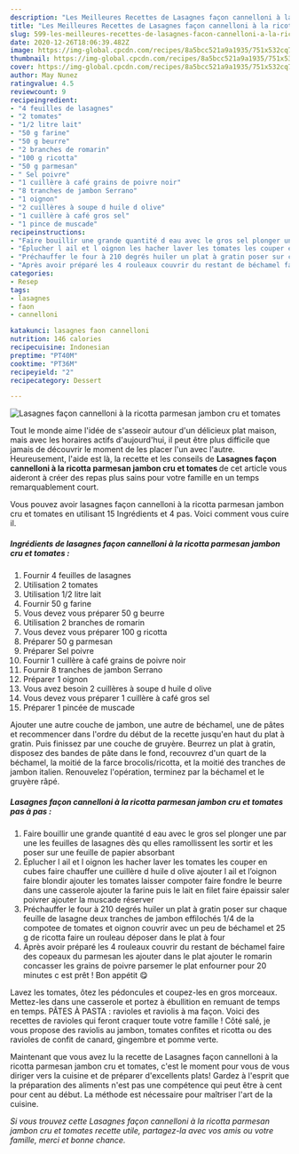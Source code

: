 ```yaml
---
description: "Les Meilleures Recettes de Lasagnes façon cannelloni à la ricotta parmesan jambon cru et tomates"
title: "Les Meilleures Recettes de Lasagnes façon cannelloni à la ricotta parmesan jambon cru et tomates"
slug: 599-les-meilleures-recettes-de-lasagnes-facon-cannelloni-a-la-ricotta-parmesan-jambon-cru-et-tomates
date: 2020-12-26T18:06:39.482Z
image: https://img-global.cpcdn.com/recipes/8a5bcc521a9a1935/751x532cq70/lasagnes-facon-cannelloni-a-la-ricotta-parmesan-jambon-cru-et-tomates-photo-principale-de-la-recette.jpg
thumbnail: https://img-global.cpcdn.com/recipes/8a5bcc521a9a1935/751x532cq70/lasagnes-facon-cannelloni-a-la-ricotta-parmesan-jambon-cru-et-tomates-photo-principale-de-la-recette.jpg
cover: https://img-global.cpcdn.com/recipes/8a5bcc521a9a1935/751x532cq70/lasagnes-facon-cannelloni-a-la-ricotta-parmesan-jambon-cru-et-tomates-photo-principale-de-la-recette.jpg
author: May Nunez
ratingvalue: 4.5
reviewcount: 9
recipeingredient:
- "4 feuilles de lasagnes"
- "2 tomates"
- "1/2 litre lait"
- "50 g farine"
- "50 g beurre"
- "2 branches de romarin"
- "100 g ricotta"
- "50 g parmesan"
- " Sel poivre"
- "1 cuillère à café grains de poivre noir"
- "8 tranches de jambon Serrano"
- "1 oignon"
- "2 cuillères à soupe d huile d olive"
- "1 cuillère à café gros sel"
- "1 pince de muscade"
recipeinstructions:
- "Faire bouillir une grande quantité d eau avec le gros sel plonger une par une les feuilles de lasagnes dès qu elles ramollissent les sortir et les poser sur une feuille de papier absorbant"
- "Éplucher l ail et l oignon les hacher laver les tomates les couper en cubes faire chauffer une cuillère d huile d olive ajouter l ail et l’oignon faire blondir ajouter les tomates laisser compoter faire fondre le beurre dans une casserole ajouter la farine puis le lait en filet faire épaissir saler poivrer ajouter la muscade réserver"
- "Préchauffer le four à 210 degrés huiler un plat à gratin poser sur chaque feuille de lasagne deux tranches de jambon effilochés 1/4 de la compotee de tomates et oignon couvrir avec un peu de béchamel et 25 g de ricotta faire un rouleau déposer dans le plat à four"
- "Après avoir préparé les 4 rouleaux couvrir du restant de béchamel faire des copeaux du parmesan les ajouter dans le plat ajouter le romarin concasser les grains de poivre parsemer le plat enfourner pour 20 minutes c est prêt ! Bon appétit 😋"
categories:
- Resep
tags:
- lasagnes
- faon
- cannelloni

katakunci: lasagnes faon cannelloni 
nutrition: 146 calories
recipecuisine: Indonesian
preptime: "PT40M"
cooktime: "PT36M"
recipeyield: "2"
recipecategory: Dessert

---
```



![Lasagnes façon cannelloni à la ricotta parmesan jambon cru et tomates](https://img-global.cpcdn.com/recipes/8a5bcc521a9a1935/751x532cq70/lasagnes-facon-cannelloni-a-la-ricotta-parmesan-jambon-cru-et-tomates-photo-principale-de-la-recette.jpg)

Tout le monde aime l'idée de s'asseoir autour d'un délicieux plat maison, mais avec les horaires actifs d'aujourd'hui, il peut être plus difficile que jamais de découvrir le moment de les placer l'un avec l'autre. Heureusement, l'aide est là, la recette et les conseils de <strong> Lasagnes façon cannelloni à la ricotta parmesan jambon cru et tomates </strong> de cet article vous aideront à créer des repas plus sains pour votre famille en un temps remarquablement court.

<!--inarticleads1-->

Vous pouvez avoir lasagnes façon cannelloni à la ricotta parmesan jambon cru et tomates en utilisant 15 Ingrédients et 4 pas. Voici comment vous cuire il.

##### Ingrédients de lasagnes façon cannelloni à la ricotta parmesan jambon cru et tomates :

1. Fournir 4 feuilles de lasagnes
1. Utilisation 2 tomates
1. Utilisation 1/2 litre lait
1. Fournir 50 g farine
1. Vous devez vous préparer 50 g beurre
1. Utilisation 2 branches de romarin
1. Vous devez vous préparer 100 g ricotta
1. Préparer 50 g parmesan
1. Préparer  Sel poivre
1. Fournir 1 cuillère à café grains de poivre noir
1. Fournir 8 tranches de jambon Serrano
1. Préparer 1 oignon
1. Vous avez besoin 2 cuillères à soupe d huile d olive
1. Vous devez vous préparer 1 cuillère à café gros sel
1. Préparer 1 pincée de muscade


Ajouter une autre couche de jambon, une autre de béchamel, une de pâtes et recommencer dans l&#39;ordre du début de la recette jusqu&#39;en haut du plat à gratin. Puis finissez par une couche de gruyère. Beurrez un plat à gratin, disposez des bandes de pâte dans le fond, recouvrez d&#39;un quart de la béchamel, la moitié de la farce brocolis/ricotta, et la moitié des tranches de jambon italien. Renouvelez l&#39;opération, terminez par la béchamel et le gruyère râpé. 

<!--inarticleads2-->

##### Lasagnes façon cannelloni à la ricotta parmesan jambon cru et tomates pas à pas :

1. Faire bouillir une grande quantité d eau avec le gros sel plonger une par une les feuilles de lasagnes dès qu elles ramollissent les sortir et les poser sur une feuille de papier absorbant
1. Éplucher l ail et l oignon les hacher laver les tomates les couper en cubes faire chauffer une cuillère d huile d olive ajouter l ail et l’oignon faire blondir ajouter les tomates laisser compoter faire fondre le beurre dans une casserole ajouter la farine puis le lait en filet faire épaissir saler poivrer ajouter la muscade réserver
1. Préchauffer le four à 210 degrés huiler un plat à gratin poser sur chaque feuille de lasagne deux tranches de jambon effilochés 1/4 de la compotee de tomates et oignon couvrir avec un peu de béchamel et 25 g de ricotta faire un rouleau déposer dans le plat à four
1. Après avoir préparé les 4 rouleaux couvrir du restant de béchamel faire des copeaux du parmesan les ajouter dans le plat ajouter le romarin concasser les grains de poivre parsemer le plat enfourner pour 20 minutes c est prêt ! Bon appétit 😋


Lavez les tomates, ôtez les pédoncules et coupez-les en gros morceaux. Mettez-les dans une casserole et portez à ébullition en remuant de temps en temps. PÂTES À PASTA : ravioles et raviolis à ma façon. Voici des recettes de ravioles qui feront craquer toute votre famille ! Côté salé, je vous propose des raviolis au jambon, tomates confites et ricotta ou des ravioles de confit de canard, gingembre et pomme verte. 

<!--inarticleads1-->

<p>
Maintenant que vous avez lu la recette de Lasagnes façon cannelloni à la ricotta parmesan jambon cru et tomates, c'est le moment pour vous de vous diriger vers la cuisine et de préparer d'excellents plats! Gardez à l'esprit que la préparation des aliments n'est pas une compétence qui peut être à cent pour cent au début. La méthode est nécessaire pour maîtriser l'art de la cuisine.
</p>

<p>
<i>Si vous trouvez cette Lasagnes façon cannelloni à la ricotta parmesan jambon cru et tomates recette utile, partagez-la avec vos amis ou votre famille, merci et bonne chance.</i>
</p>
